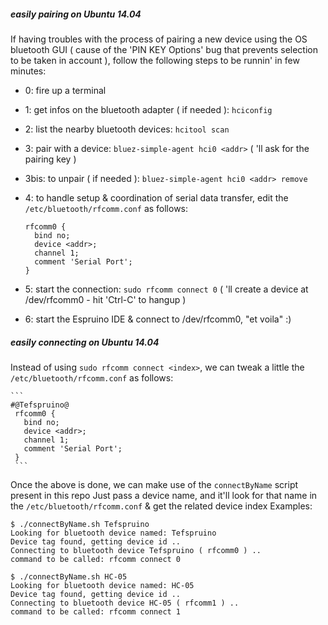 ##### easily pairing on Ubuntu 14.04

If having troubles with the process of pairing a new device using the OS bluetooth GUI ( cause of the 'PIN KEY Options' bug that prevents selection to be taken in account ), follow the following steps to be runnin' in few minutes:
- 0: fire up a terminal
- 1: get infos on the bluetooth adapter ( if needed ): ```hciconfig```
- 2: list the nearby bluetooth devices: ```hcitool scan```
- 3: pair with a device: ```bluez-simple-agent hci0 <addr>``` ( 'll ask for the pairing key )
- 3bis: to unpair ( if needed ): ```bluez-simple-agent hci0 <addr> remove```
- 4: to handle setup & coordination of serial data transfer, edit the ```/etc/bluetooth/rfcomm.conf``` as follows:  

     ```
     rfcomm0 {    
       bind no;  
       device <addr>;  
       channel 1;  
       comment 'Serial Port';  
     }  
     ```  
- 5: start the connection: ```sudo rfcomm connect 0``` ( 'll create a device at /dev/rfcomm0 - hit 'Ctrl-C' to hangup )
- 6: start the Espruino IDE & connect to /dev/rfcomm0, "et voila" :)




##### easily connecting on Ubuntu 14.04
Instead of using ```sudo rfcomm connect <index>```, we can tweak a little the ```/etc/bluetooth/rfcomm.conf``` as follows:  

    ```
    #@Tefspruino@
     rfcomm0 {    
       bind no;  
       device <addr>;  
       channel 1;  
       comment 'Serial Port';  
     }  
     ```  
Once the above is done, we can make use of the ```connectByName``` script present in this repo
Just pass a device name, and it'll look for that name in the ```/etc/bluetooth/rfcomm.conf``` & get the related device index
Examples:  

```
$ ./connectByName.sh Tefspruino
Looking for bluetooth device named: Tefspruino
Device tag found, getting device id ..
Connecting to bluetooth device Tefspruino ( rfcomm0 ) ..
command to be called: rfcomm connect 0

$ ./connectByName.sh HC-05
Looking for bluetooth device named: HC-05
Device tag found, getting device id ..
Connecting to bluetooth device HC-05 ( rfcomm1 ) ..
command to be called: rfcomm connect 1
```
